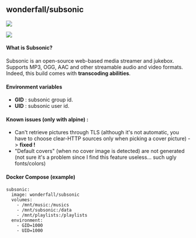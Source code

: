 ## wonderfall/subsonic
[![](https://badge.imagelayers.io/wonderfall/subsonic:latest.svg)](https://imagelayers.io/?images=wonderfall/subsonic:latest 'Get your own badge on imagelayers.io')

![](https://i.goopics.net/lr.png)

#### What is Subsonic?
Subsonic is an open-source web-based media streamer and jukebox. Supports MP3, OGG, AAC and other streamable audio and video formats. Indeed, this build comes with **transcoding abilities**.

#### Environment variables
- **GID** : subsonic group id.
- **UID** : subsonic user id.

#### Known issues (only with alpine) :
- Can't retrieve pictures through TLS (although it's not automatic, you have to choose clear-HTTP sources only when picking a cover picture) -> **fixed !**
- "Default covers" (when no cover image is detected) are not generated (not sure it's a problem since I find this feature useless... such ugly fonts/colors)

#### Docker Compose (example)
```
subsonic:
  image: wonderfall/subsonic
  volumes: 
    - /mnt/music:/musics
    - /mnt/subsonic:/data
    - /mnt/playlists:/playlists
  environment:
    - GID=1000
    - UID=1000
```

